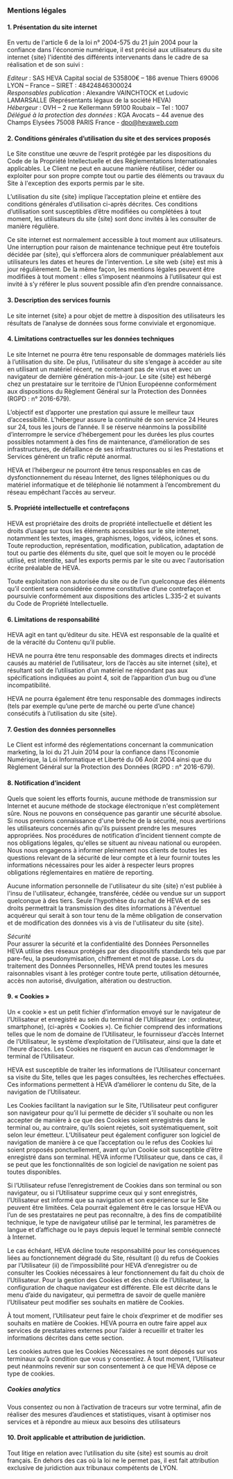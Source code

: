 ### Mentions légales

#### 1. Présentation du site internet

En vertu de l'article 6 de la loi n° 2004-575 du 21 juin 2004 pour la confiance dans l'économie numérique, il est précisé aux utilisateurs du site internet {site} l'identité des différents intervenants dans le cadre de sa réalisation et de son suivi :

*Editeur* : SAS HEVA Capital social de 535800€ – 186 avenue Thiers 69006 LYON – France – SIRET : 48424846300024<br>
*Responsables publication* : Alexandre VAINCHTOCK et Ludovic LAMARSALLE (Représentants légaux de la société HEVA)<br>
*Hébergeur* : OVH – 2 rue Kellermann 59100 Roubaix – Tel : 1007<br>
*Délégué à la protection des données* : KGA Avocats – 44 avenue des Champs Elysées 75008 PARIS France - dpo@hevaweb.com

#### 2. Conditions générales d’utilisation du site et des services proposés

Le Site constitue une œuvre de l’esprit protégée par les dispositions du Code de la Propriété Intellectuelle et des Réglementations Internationales applicables. Le Client ne peut en aucune manière réutiliser, céder ou exploiter pour son propre compte tout ou partie des éléments ou travaux du Site à l'exception des exports permis par le site.

L’utilisation du site {site} implique l’acceptation pleine et entière des conditions générales d’utilisation ci-après décrites.
Ces conditions d’utilisation sont susceptibles d’être modifiées ou complétées à tout moment, les utilisateurs du site {site} sont donc invités à les consulter de manière régulière.

Ce site internet est normalement accessible à tout moment aux utilisateurs.
Une interruption pour raison de maintenance technique peut être toutefois décidée par {site}, qui s’efforcera alors de communiquer préalablement aux utilisateurs les dates et heures de l’intervention.
Le site web {site} est mis à jour régulièrement.
De la même façon, les mentions légales peuvent être modifiées à tout moment : elles s’imposent néanmoins à l’utilisateur qui est invité à s’y référer le plus souvent possible afin d’en prendre connaissance.

#### 3. Description des services fournis

Le site internet {site} a pour objet de mettre à disposition des utilisateurs les résultats de l’analyse de données  sous forme conviviale et ergonomique.

[//]: # (section)

#### 4. Limitations contractuelles sur les données techniques

Le site Internet ne pourra être tenu responsable de dommages matériels liés à l’utilisation du site.
De plus, l’utilisateur du site s’engage à accéder au site en utilisant un matériel récent, ne contenant pas de virus et avec un navigateur de dernière génération mis-à-jour.
Le site {site} est hébergé chez un prestataire sur le territoire de l’Union Européenne conformément aux dispositions du Règlement Général sur la Protection des Données (RGPD : n° 2016-679).

L’objectif est d’apporter une prestation qui assure le meilleur taux d’accessibilité.
L’hébergeur assure la continuité de son service 24 Heures sur 24, tous les jours de l’année.
Il se réserve néanmoins la possibilité d’interrompre le service d’hébergement pour les durées les plus courtes possibles notamment à des fins de maintenance, d’amélioration de ses infrastructures, de défaillance de ses infrastructures ou si les Prestations et Services génèrent un trafic réputé anormal.

HEVA et l’hébergeur ne pourront être tenus responsables en cas de dysfonctionnement du réseau Internet, des lignes téléphoniques ou du matériel informatique et de téléphonie lié notamment à l’encombrement du réseau empêchant l’accès au serveur.

#### 5. Propriété intellectuelle et contrefaçons

HEVA est propriétaire des droits de propriété intellectuelle et détient les droits d’usage sur tous les éléments accessibles sur le site internet, notamment les textes, images, graphismes, logos, vidéos, icônes et sons.
Toute reproduction, représentation, modification, publication, adaptation de tout ou partie des éléments du site, quel que soit le moyen ou le procédé utilisé, est interdite, sauf les exports permis par le site ou avec l'autorisation écrite préalable de HEVA.

Toute exploitation non autorisée du site ou de l’un quelconque des éléments qu’il contient sera considérée comme constitutive d’une contrefaçon et poursuivie conformément aux dispositions des articles L.335-2 et suivants du Code de Propriété Intellectuelle.

#### 6. Limitations de responsabilité

HEVA agit en tant qu’éditeur du site.
HEVA est responsable de la qualité et de la véracité du Contenu qu’il publie.

HEVA ne pourra être tenu responsable des dommages directs et indirects causés au matériel de l’utilisateur, lors de l’accès au site internet {site}, et résultant soit de l’utilisation d’un matériel ne répondant pas aux spécifications indiquées au point 4, soit de l’apparition d’un bug ou d’une incompatibilité.

HEVA ne pourra également être tenu responsable des dommages indirects (tels par exemple qu’une perte de marché ou perte d’une chance) consécutifs à l’utilisation du site {site}.

#### 7. Gestion des données personnelles

Le Client est informé des réglementations concernant la communication marketing, la loi du 21 Juin 2014 pour la confiance dans l’Economie Numérique, la Loi Informatique et Liberté du 06 Août 2004 ainsi que du Règlement Général sur la Protection des Données (RGPD : n° 2016-679).

#### 8. Notification d’incident

Quels que soient les efforts fournis, aucune méthode de transmission sur Internet et aucune méthode de stockage électronique n'est complètement sûre.
Nous ne pouvons en conséquence pas garantir une sécurité absolue.
Si nous prenions connaissance d'une brèche de la sécurité, nous avertirions les utilisateurs concernés afin qu'ils puissent prendre les mesures appropriées.
Nos procédures de notification d’incident tiennent compte de nos obligations légales, qu'elles se situent au niveau national ou européen.
Nous nous engageons à informer pleinement nos clients de toutes les questions relevant de la sécurité de leur compte et à leur fournir toutes les informations nécessaires pour les aider à respecter leurs propres obligations réglementaires en matière de reporting.

Aucune information personnelle de l'utilisateur du site {site} n'est publiée à l'insu de l'utilisateur, échangée, transférée, cédée ou vendue sur un support quelconque à des tiers.
Seule l'hypothèse du rachat de HEVA et de ses droits permettrait la transmission des dites informations à l'éventuel acquéreur qui serait à son tour tenu de la même obligation de conservation et de modification des données vis à vis de l'utilisateur du site {site}.

*Sécurité*<br>
Pour assurer la sécurité et la confidentialité des Données Personnelles HEVA utilise des réseaux protégés par des dispositifs standards tels que par pare-feu, la pseudonymisation, chiffrement et mot de passe.
Lors du traitement des Données Personnelles, HEVA prend toutes les mesures raisonnables visant à les protéger contre toute perte, utilisation détournée, accès non autorisé, divulgation, altération ou destruction.

#### 9. « Cookies »

Un « cookie » est un petit fichier d’information envoyé sur le navigateur de l’Utilisateur et enregistré au sein du terminal de l’Utilisateur (ex : ordinateur, smartphone), (ci-après « Cookies »).
Ce fichier comprend des informations telles que le nom de domaine de l’Utilisateur, le fournisseur d’accès Internet de l’Utilisateur, le système d’exploitation de l’Utilisateur, ainsi que la date et l’heure d’accès.
Les Cookies ne risquent en aucun cas d’endommager le terminal de l’Utilisateur.

HEVA est susceptible de traiter les informations de l’Utilisateur concernant sa visite du Site, telles que les pages consultées, les recherches effectuées.
Ces informations permettent à HEVA d’améliorer le contenu du Site, de la navigation de l’Utilisateur.

Les Cookies facilitant la navigation sur le Site, l’Utilisateur peut configurer son navigateur pour qu’il lui permette de décider s’il souhaite ou non les accepter de manière à ce que des Cookies soient enregistrés dans le terminal ou, au contraire, qu’ils soient rejetés, soit systématiquement, soit selon leur émetteur.
L’Utilisateur peut également configurer son logiciel de navigation de manière à ce que l’acceptation ou le refus des Cookies lui soient proposés ponctuellement, avant qu’un Cookie soit susceptible d’être enregistré dans son terminal.
HEVA informe l’Utilisateur que, dans ce cas, il se peut que les fonctionnalités de son logiciel de navigation ne soient pas toutes disponibles.

Si l’Utilisateur refuse l’enregistrement de Cookies dans son terminal ou son navigateur, ou si l’Utilisateur supprime ceux qui y sont enregistrés, l’Utilisateur est informé que sa navigation et son expérience sur le Site peuvent être limitées.
Cela pourrait également être le cas lorsque HEVA ou l’un de ses prestataires ne peut pas reconnaître, à des fins de compatibilité technique, le type de navigateur utilisé par le terminal, les paramètres de langue et d’affichage ou le pays depuis lequel le terminal semble connecté à Internet.

Le cas échéant, HEVA décline toute responsabilité pour les conséquences liées au fonctionnement dégradé du Site, résultant (i) du refus de Cookies par l’Utilisateur (ii) de l’impossibilité pour HEVA d’enregistrer ou de consulter les Cookies nécessaires à leur fonctionnement du fait du choix de l’Utilisateur.
Pour la gestion des Cookies et des choix de l’Utilisateur, la configuration de chaque navigateur est différente. Elle est décrite dans le menu d’aide du navigateur, qui permettra de savoir de quelle manière l’Utilisateur peut modifier ses souhaits en matière de Cookies.

À tout moment, l’Utilisateur peut faire le choix d’exprimer et de modifier ses souhaits en matière de Cookies.
HEVA pourra en outre faire appel aux services de prestataires externes pour l’aider à recueillir et traiter les informations décrites dans cette section.

Les cookies autres que les Cookies Nécessaires ne sont déposés sur vos terminaux qu’à condition que vous y consentiez. À tout moment, l’Utilisateur peut néanmoins revenir sur son consentement à ce que HEVA dépose ce type de cookies.

##### Cookies analytics

[//]: # (section)

Vous consentez ou non à l’activation de traceurs sur votre terminal, afin de réaliser des mesures d’audiences et statistiques, visant à optimiser nos services et à répondre au mieux aux besoins des utilisateurs

#### 10. Droit applicable et attribution de juridiction.

Tout litige en relation avec l’utilisation du site {site} est soumis au droit français. En dehors des cas où la loi ne le permet pas, il est fait attribution exclusive de juridiction aux tribunaux compétents de LYON.
